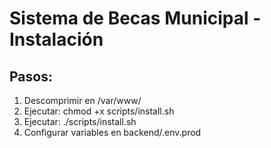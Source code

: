 # Sistema de Becas Municipal - Instalación

## Pasos:
1. Descomprimir en /var/www/
2. Ejecutar: chmod +x scripts/install.sh
3. Ejecutar: ./scripts/install.sh
4. Configurar variables en backend/.env.prod

